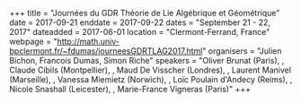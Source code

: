 +++
title = "Journées du GDR Théorie de Lie Algébrique et Géométrique"
date = 2017-09-21
enddate = 2017-09-22
dates = "September 21 - 22, 2017"
dateadded = 2017-06-01
location = "Clermont-Ferrand, France"
webpage = "http://math.univ-bpclermont.fr/~fdumas/journeesGDRTLAG2017.html"
organisers = "Julien Bichon, Francois Dumas, Simon Riche"
speakers = "Oliver Brunat (Paris), , Claude Cibils (Montpellier), , Maud De Visscher (Londres), , Laurent Manivel (Marseille), , Vanessa Miemietz (Norwich), , Loïc Poulain d'Andecy (Reims), , Nicole Snashall (Leicester), , Marie-France Vigneras (Paris)"
+++
